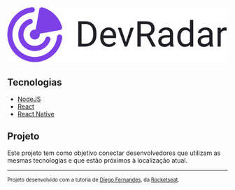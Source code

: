 <div align="center">
    <a title="Semana OmniStack 10" href="https://github.com/Rocketseat/semana-omnistack-10">
        <img src=".github/devradar.svg">
    </a>
</div>

## Tecnologias
   * [NodeJS](https://nodejs.org/en/)
   * [React](https://reactjs.org/)
   * [React Native](https://facebook.github.io/react-native/)

## Projeto

Este projeto tem como objetivo conectar desenvolvedores que utilizam as mesmas tecnologias e que estão próximos à localização atual.

---
<sup>Projeto desenvolvido com a tutoria de [Diego Fernandes](https://github.com/diego3g), da [Rocketseat](rocketseat.com.br).</sup>
